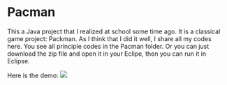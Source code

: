 # Pacman
This a Java project that I realized at school some time ago. It is a classical game project: Packman. As I think that I did it well, I share all my codes here. You see all principle codes in the Pacman folder. Or you can just download the zip file and open it in your Eclipe, then you can run it in Eclipse.

Here is the demo:
![](animation.gif)

